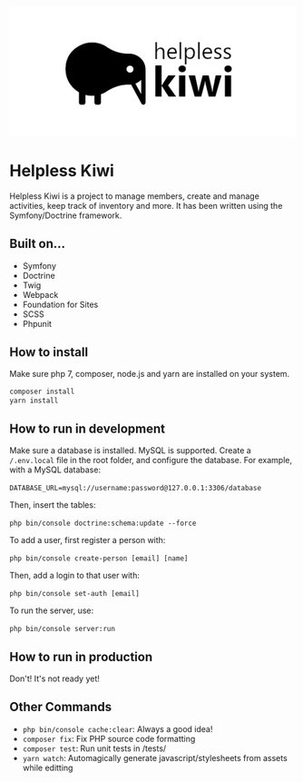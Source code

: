 <p align="center">
<img src="https://raw.githubusercontent.com/jasperweyne/helpless-kiwi/master/assets/image/readme-header.png" alt="helpless-kiwi" style="max-width:100%;">
</p>

# Helpless Kiwi
Helpless Kiwi is a project to manage members, create and manage activities, keep
track of inventory and more. It has been written using the Symfony/Doctrine framework.

## Built on...
 - Symfony
 - Doctrine
 - Twig
 - Webpack
 - Foundation for Sites
 - SCSS
 - Phpunit

## How to install
Make sure php 7, composer, node.js and yarn are installed on your system.

```
composer install
yarn install
```

## How to run in development
Make sure a database is installed. MySQL is supported.
Create a ```/.env.local``` file in the root folder, and configure the database.
For example, with a MySQL database:

```DATABASE_URL=mysql://username:password@127.0.0.1:3306/database```

Then, insert the tables:

```php bin/console doctrine:schema:update --force```

To add a user, first register a person with:

```php bin/console create-person [email] [name]```

Then, add a login to that user with:

```php bin/console set-auth [email]```

To run the server, use:

```php bin/console server:run```

## How to run in production
Don't! It's not ready yet!

## Other Commands

 - ```php bin/console cache:clear```: Always a good idea!
 - ```composer fix```: Fix PHP source code formatting
 - ```composer test```: Run unit tests in /tests/
 - ```yarn watch```: Automagically generate javascript/stylesheets from assets while editting
